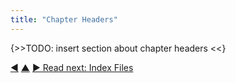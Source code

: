 ```yaml
---
title: "Chapter Headers"
---
```



{>>TODO: insert section about chapter headers <<}

<div class="bottom-nav">
<a href="macros.html" title="Back to: Macros">◀</a> <a href="features.html" title="Up: Features">▲</a> <a href="index-files.html" title="Read next: Index Files">▶ Read next: Index Files</a>
</div>


<script type="text/javascript">
Mousetrap.bind('g n', function() {
    window.location.href = 'index-files.html';
    return false;
});
</script>

